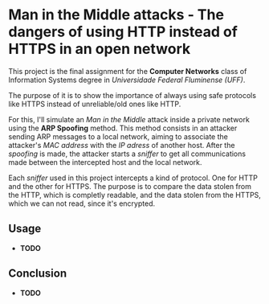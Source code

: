 # Man in the Middle attacks - The dangers of using HTTP instead of HTTPS in an open network

This project is the final assignment for the **Computer Networks** class of Information Systems degree in _Universidade Federal Fluminense (UFF)_.

The purpose of it is to show the importance of always using safe protocols like HTTPS instead of unreliable/old ones like HTTP.

For this, I'll simulate an _Man in the Middle_ attack inside a private network using the **ARP Spoofing** method. This method consists in an attacker sending ARP messages to a local network, aiming to associate the attacker's _MAC address_ with the _IP adress_ of another host. After the _spoofing_ is made, the attacker starts a _sniffer_ to get all communications made between the intercepted host and the local network.

Each _sniffer_ used in this project intercepts a kind of protocol. One for HTTP and the other for HTTPS. The purpose is to compare the data stolen from the HTTP, which is completly readable, and the data stolen from the HTTPS, which we can not read, since it's encrypted.

## Usage

- **TODO**

## Conclusion

- **TODO**
